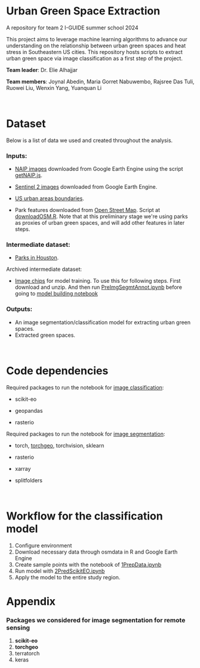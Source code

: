 # Urban Green Space Extraction
A repository for team 2 I-GUIDE summer school 2024

This project aims to leverage machine learning algorithms to advance our understanding on the relationship between urban green spaces and heat stress in Southeastern US cities. This repository hosts scripts to extract urban green space via image classification as a first step of the project.

<b>Team leader</b>: Dr. Elie Alhajjar

<b>Team members</b>: Joynal Abedin, Maria Gorret Nabuwembo, Rajsree Das Tuli, Ruowei Liu, Wenxin Yang, Yuanquan Li


<br>

# Dataset

Below is a list of data we used and created throughout the analysis.

### Inputs:

- [NAIP images](https://naip-usdaonline.hub.arcgis.com/) downloaded from Google Earth Engine using the script [getNAIP.js](https://github.com/wxyang007/UGS_iguide2024/tree/main/script/getNAIP.js).

- [Sentinel 2 images](https://developers.google.com/earth-engine/datasets/catalog/COPERNICUS_S2_SR_HARMONIZED) downloaded from Google Earth Engine.

- [US urban areas boundaries](https://www.census.gov/geographies/mapping-files/time-series/geo/cartographic-boundary.2020.html#list-tab-1883739534).

- Park features downloaded from [Open Street Map](https://www.openstreetmap.org/#map=17/43.590710/3.922770). Script at [downloadOSM.R](https://github.com/wxyang007/UGS_iguide2024/tree/main/script/downloadOSM.R). Note that at this preliminary stage we're using parks as proxies of urban green spaces, and will add other features in later steps.

### Intermediate dataset:

- [Parks in Houston](https://drive.google.com/file/d/1m8Y9kb1TzsZfu30RCvkxngxhCDE9DA7Q/view?usp=drive_link).


Archived intermediate dataset:

- [Image chips](https://drive.google.com/file/d/1o4wPPQPcqJkxTHTmy_ngyu-nRxjUHxeu/view?usp=sharing) for model training. To use this for following steps. First download and unzip. And then run [PreImgSegmtAnnot.ipynb](https://github.com/wxyang007/UGS_iguide2024/tree/main/script/1PrepImgSegmtAnnot.ipynb) before going to [model building notebook](https://github.com/wxyang007/UGS_iguide2024/tree/main/script/2TorchGeo.ipynb)

### Outputs:
- An image segmentation/classification model for extracting urban green spaces.
- Extracted green spaces.


<br>


# Code dependencies

Required packages to run the notebook for [image classification](https://github.com/wxyang007/UGS_iguide2024/blob/main/script/2PredScikitEO.ipynb):

- scikit-eo

- geopandas

- rasterio


Required packages to run the notebook for [image segmentation](https://github.com/wxyang007/UGS_iguide2024/blob/main/script/archive/2TorchGeo.ipynb):

- torch, [torchgeo](https://github.com/microsoft/torchgeo/tree/main), torchvision, sklearn

- rasterio

- xarray

- splitfolders


<br>

# Workflow for the classification model

1. Configure environment
2. Download necessary data through osmdata in R and Google Earth Engine
3. Create sample points with the notebook of [1PrepData.ipynb](https://github.com/wxyang007/UGS_iguide2024/blob/main/script/1PrepData.ipynb)
4. Run model with [2PredScikitEO.ipynb](https://github.com/wxyang007/UGS_iguide2024/blob/main/script/2PredScikitEO.ipynb)
5. Apply the model to the entire study region.


# Appendix
### Packages we considered for image segmentation for remote sensing
1. <b>scikit-eo</b>
2. <b>torchgeo</b>
3. terratorch
4. keras
